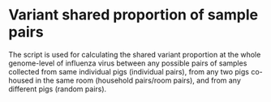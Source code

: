 # Variant shared proportion of sample pairs

The script is used for calculating the shared variant proportion at the whole genome-level of influenza virus between any possible pairs of samples collected from same individual pigs (individual pairs), from any two pigs co-housed in the same room (household pairs/room pairs), and from any different pigs (random pairs). 
